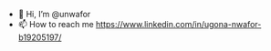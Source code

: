 - 👋 Hi, I’m @unwafor
- 📫 How to reach me https://www.linkedin.com/in/ugona-nwafor-b19205197/

<!---
unwafor/unwafor is a ✨ special ✨ repository because its `README.md` (this file) appears on your GitHub profile.
You can click the Preview link to take a look at your changes.
--->
